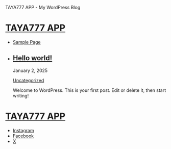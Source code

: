 TAYA777 APP - My WordPress Blog



[TAYA777 APP](https://taya777ph.pro)
====================================

+ [Sample Page](https://taya777ph.pro/sample-page/)

* [Hello world!](https://taya777ph.pro/2025/01/02/hello-world/)
  -------------------------------------------------------------

  January 2, 2025

  [Uncategorized](https://taya777ph.pro/category/uncategorized/)

  Welcome to WordPress. This is your first post. Edit or delete it, then start writing!

[TAYA777 APP](https://taya777ph.pro)
====================================

* [Instagram](https://www.instagram.com/)
* [Facebook](https://www.facebook.com/)
* [X](https://x.com/)